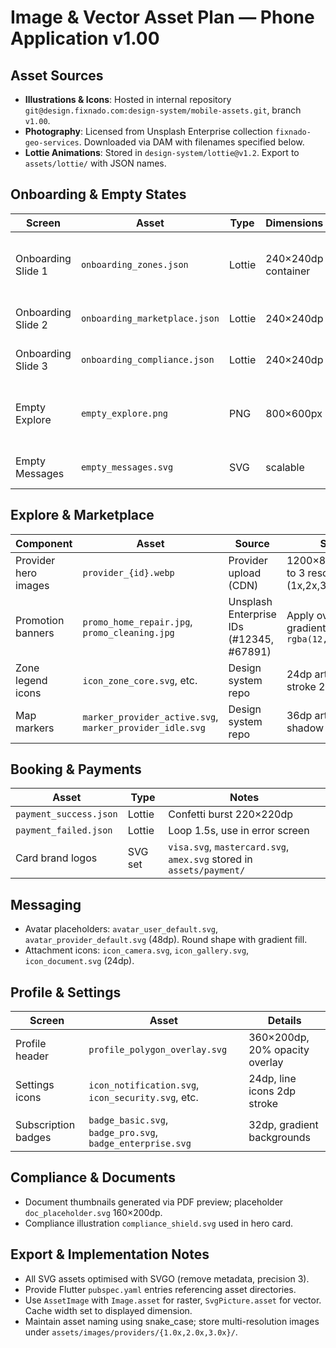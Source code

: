 # Image & Vector Asset Plan — Phone Application v1.00

## Asset Sources
- **Illustrations & Icons**: Hosted in internal repository `git@design.fixnado.com:design-system/mobile-assets.git`, branch `v1.00`.
- **Photography**: Licensed from Unsplash Enterprise collection `fixnado-geo-services`. Downloaded via DAM with filenames specified below.
- **Lottie Animations**: Stored in `design-system/lottie@v1.2`. Export to `assets/lottie/` with JSON names.

## Onboarding & Empty States
| Screen | Asset | Type | Dimensions | Notes |
| --- | --- | --- | --- | --- |
| Onboarding Slide 1 | `onboarding_zones.json` | Lottie | 240×240dp container | Animated polygons showing geo expansion |
| Onboarding Slide 2 | `onboarding_marketplace.json` | Lottie | 240×240dp | Illustrates marketplace listing |
| Onboarding Slide 3 | `onboarding_compliance.json` | Lottie | 240×240dp | Document checklist animation |
| Empty Explore | `empty_explore.png` | PNG | 800×600px | Use when no providers match filters |
| Empty Messages | `empty_messages.svg` | SVG | scalable | Soft gradient background |

## Explore & Marketplace
| Component | Asset | Source | Specs |
| --- | --- | --- | --- |
| Provider hero images | `provider_{id}.webp` | Provider upload (CDN) | 1200×800, convert to 3 resolutions (1x,2x,3x) |
| Promotion banners | `promo_home_repair.jpg`, `promo_cleaning.jpg` | Unsplash Enterprise IDs (#12345, #67891) | Apply overlay gradient `rgba(12,18,32,0.64)` |
| Zone legend icons | `icon_zone_core.svg`, etc. | Design system repo | 24dp artboard, stroke 2dp |
| Map markers | `marker_provider_active.svg`, `marker_provider_idle.svg` | Design system repo | 36dp artboard, drop shadow built-in |

## Booking & Payments
| Asset | Type | Notes |
| --- | --- | --- |
| `payment_success.json` | Lottie | Confetti burst 220×220dp |
| `payment_failed.json` | Lottie | Loop 1.5s, use in error screen |
| Card brand logos | SVG set | `visa.svg`, `mastercard.svg`, `amex.svg` stored in `assets/payment/` |

## Messaging
- Avatar placeholders: `avatar_user_default.svg`, `avatar_provider_default.svg` (48dp). Round shape with gradient fill.
- Attachment icons: `icon_camera.svg`, `icon_gallery.svg`, `icon_document.svg` (24dp).

## Profile & Settings
| Screen | Asset | Details |
| --- | --- | --- |
| Profile header | `profile_polygon_overlay.svg` | 360×200dp, 20% opacity overlay |
| Settings icons | `icon_notification.svg`, `icon_security.svg`, etc. | 24dp, line icons 2dp stroke |
| Subscription badges | `badge_basic.svg`, `badge_pro.svg`, `badge_enterprise.svg` | 32dp, gradient backgrounds |

## Compliance & Documents
- Document thumbnails generated via PDF preview; placeholder `doc_placeholder.svg` 160×200dp.
- Compliance illustration `compliance_shield.svg` used in hero card.

## Export & Implementation Notes
- All SVG assets optimised with SVGO (remove metadata, precision 3).
- Provide Flutter `pubspec.yaml` entries referencing asset directories.
- Use `AssetImage` with `Image.asset` for raster, `SvgPicture.asset` for vector. Cache width set to displayed dimension.
- Maintain asset naming using snake_case; store multi-resolution images under `assets/images/providers/{1.0x,2.0x,3.0x}/`.
